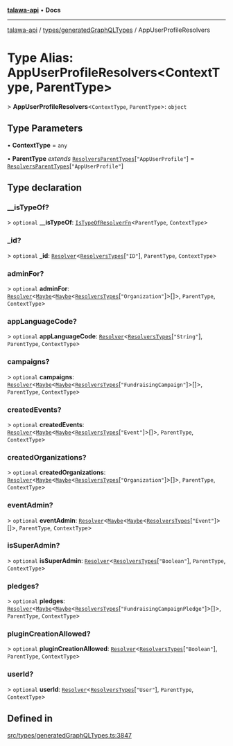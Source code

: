 [**talawa-api**](../../../README.md) • **Docs**

***

[talawa-api](../../../modules.md) / [types/generatedGraphQLTypes](../README.md) / AppUserProfileResolvers

# Type Alias: AppUserProfileResolvers\<ContextType, ParentType\>

\> **AppUserProfileResolvers**\<`ContextType`, `ParentType`\>: `object`

## Type Parameters

• **ContextType** = `any`

• **ParentType** *extends* [`ResolversParentTypes`](ResolversParentTypes.md)\[`"AppUserProfile"`\] = [`ResolversParentTypes`](ResolversParentTypes.md)\[`"AppUserProfile"`\]

## Type declaration

### \_\_isTypeOf?

\> `optional` **\_\_isTypeOf**: [`IsTypeOfResolverFn`](IsTypeOfResolverFn.md)\<`ParentType`, `ContextType`\>

### \_id?

\> `optional` **\_id**: [`Resolver`](Resolver.md)\<[`ResolversTypes`](ResolversTypes.md)\[`"ID"`\], `ParentType`, `ContextType`\>

### adminFor?

\> `optional` **adminFor**: [`Resolver`](Resolver.md)\<[`Maybe`](Maybe.md)\<[`Maybe`](Maybe.md)\<[`ResolversTypes`](ResolversTypes.md)\[`"Organization"`\]\>[]\>, `ParentType`, `ContextType`\>

### appLanguageCode?

\> `optional` **appLanguageCode**: [`Resolver`](Resolver.md)\<[`ResolversTypes`](ResolversTypes.md)\[`"String"`\], `ParentType`, `ContextType`\>

### campaigns?

\> `optional` **campaigns**: [`Resolver`](Resolver.md)\<[`Maybe`](Maybe.md)\<[`Maybe`](Maybe.md)\<[`ResolversTypes`](ResolversTypes.md)\[`"FundraisingCampaign"`\]\>[]\>, `ParentType`, `ContextType`\>

### createdEvents?

\> `optional` **createdEvents**: [`Resolver`](Resolver.md)\<[`Maybe`](Maybe.md)\<[`Maybe`](Maybe.md)\<[`ResolversTypes`](ResolversTypes.md)\[`"Event"`\]\>[]\>, `ParentType`, `ContextType`\>

### createdOrganizations?

\> `optional` **createdOrganizations**: [`Resolver`](Resolver.md)\<[`Maybe`](Maybe.md)\<[`Maybe`](Maybe.md)\<[`ResolversTypes`](ResolversTypes.md)\[`"Organization"`\]\>[]\>, `ParentType`, `ContextType`\>

### eventAdmin?

\> `optional` **eventAdmin**: [`Resolver`](Resolver.md)\<[`Maybe`](Maybe.md)\<[`Maybe`](Maybe.md)\<[`ResolversTypes`](ResolversTypes.md)\[`"Event"`\]\>[]\>, `ParentType`, `ContextType`\>

### isSuperAdmin?

\> `optional` **isSuperAdmin**: [`Resolver`](Resolver.md)\<[`ResolversTypes`](ResolversTypes.md)\[`"Boolean"`\], `ParentType`, `ContextType`\>

### pledges?

\> `optional` **pledges**: [`Resolver`](Resolver.md)\<[`Maybe`](Maybe.md)\<[`Maybe`](Maybe.md)\<[`ResolversTypes`](ResolversTypes.md)\[`"FundraisingCampaignPledge"`\]\>[]\>, `ParentType`, `ContextType`\>

### pluginCreationAllowed?

\> `optional` **pluginCreationAllowed**: [`Resolver`](Resolver.md)\<[`ResolversTypes`](ResolversTypes.md)\[`"Boolean"`\], `ParentType`, `ContextType`\>

### userId?

\> `optional` **userId**: [`Resolver`](Resolver.md)\<[`ResolversTypes`](ResolversTypes.md)\[`"User"`\], `ParentType`, `ContextType`\>

## Defined in

[src/types/generatedGraphQLTypes.ts:3847](https://github.com/PalisadoesFoundation/talawa-api/blob/60937520d7a29ccf883a9c6a7c2d186bae92a81b/src/types/generatedGraphQLTypes.ts#L3847)

